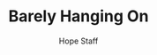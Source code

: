 ---
image: /assets/img/daily-hope-default-artwork.png
title: Barely Hanging On
number: 18
categories:
  - Everyday Miracles
author: Hope Staff
notes: Everyday Miracles 18
embed: >-
  EMBED_GOES_HERE
---